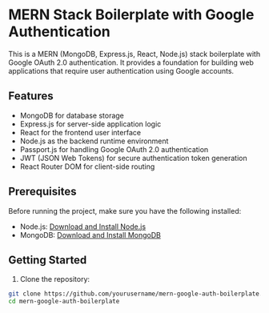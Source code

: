 # MERN Stack Boilerplate with Google Authentication

This is a MERN (MongoDB, Express.js, React, Node.js) stack boilerplate with Google OAuth 2.0 authentication. It provides a foundation for building web applications that require user authentication using Google accounts.

## Features

- MongoDB for database storage
- Express.js for server-side application logic
- React for the frontend user interface
- Node.js as the backend runtime environment
- Passport.js for handling Google OAuth 2.0 authentication
- JWT (JSON Web Tokens) for secure authentication token generation
- React Router DOM for client-side routing

## Prerequisites

Before running the project, make sure you have the following installed:

- Node.js: [Download and Install Node.js](https://nodejs.org/)
- MongoDB: [Download and Install MongoDB](https://www.mongodb.com/try/download/community)

## Getting Started

1. Clone the repository:

```bash
git clone https://github.com/yourusername/mern-google-auth-boilerplate.git
cd mern-google-auth-boilerplate
```
